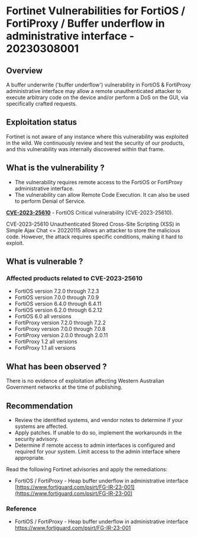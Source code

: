 # Fortinet Vulnerabilities for FortiOS / FortiProxy / Buffer underflow in administrative interface - 20230308001

## Overview

A buffer underwrite ('buffer underflow') vulnerability in FortiOS & FortiProxy administrative interface may allow a remote unauthenticated attacker to execute arbitrary code on the device and/or perform a DoS on the GUI, via specifically crafted requests.

## Exploitation status

Fortinet is not aware of any instance where this vulnerability was exploited in the wild. We continuously review and test the security of our products, and this vulnerability was internally discovered within that frame.

## What is the vulnerability ?

- The vulnerability requires remote access to the FortiOS or FortiProxy administrative interface.
- The vulnerability can allow Remote Code Execution. It can also be used to perform Denial of Service.

**[CVE-2023-25610](https://cve.mitre.org/cgi-bin/cvename.cgi?name=2022-25610)** - FortiOS Critical vulnerability  (CVE-2023-25610).

CVE-2023-25610 Unauthenticated Stored Cross-Site Scripting (XSS) in Simple Ajax Chat \<= 20220115 allows an attacker to store the malicious code. However, the attack requires specific conditions, making it hard to exploit.

## What is vulnerable ?

### Affected products related to **CVE-2023-25610**

- FortiOS version 7.2.0 through 7.2.3
- FortiOS version 7.0.0 through 7.0.9
- FortiOS version 6.4.0 through 6.4.11
- FortiOS version 6.2.0 through 6.2.12
- FortiOS 6.0 all versions
- FortiProxy version 7.2.0 through 7.2.2
- FortiProxy version 7.0.0 through 7.0.8
- FortiProxy version 2.0.0 through 2.0.11
- FortiProxy 1.2 all versions
- FortiProxy 1.1 all versions

## What has been observed ?

There is no evidence of exploitation affecting Western Australian Government networks at the time of publishing.

## Recommendation

- Review the identified systems, and vendor notes to determine if your systems are affected.
- Apply patches. If unable to do so, implement the workarounds in the security advisory.
- Determine if remote access to admin interfaces is configured and required for your system. Limit access to the admin interface where appropriate.

Read the following Fortinet advisories and apply the remediations:

- FortiOS / FortiProxy - Heap buffer underflow in administrative interface [https://www.fortiguard.com/psirt/FG-IR-23-001](https://www.fortiguard.com/psirt/FG-IR-23-00)

### Reference

- FortiOS / FortiProxy - Heap buffer underflow in administrative interface <https://www.fortiguard.com/psirt/FG-IR-23-001>
